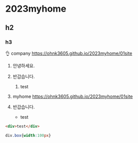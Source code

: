 # 2023myhome
## h2
### h3
👌
company https://ohnk3605.github.io/2023myhome/01site
1. 안녕하세요.
1. 반갑습니다.
   1. test

1. myhome https://ohnk3605.github.io/2023myhome/01site
1. 반갑습니다.
   - test

``` html
<div>test</div>
 ``` 

```css
div.box{width:100px}
```
